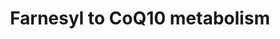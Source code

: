 ---
annotations:
- id: PW:0000453
  parent: classic metabolic pathway
  type: Pathway Ontology
  value: isoprenoid biosynthetic pathway
- id: PW:0000135
  parent: classic metabolic pathway
  type: Pathway Ontology
  value: metabolic pathway of cofactors, vitamins, nutrients
- id: PW:0000002
  parent: classic metabolic pathway
  type: Pathway Ontology
  value: classic metabolic pathway
authors:
- DeSl
- Eweitz
citedin: ''
communities: []
description: 'Coenzyme Q (ubiquinone or CoQ) is an essential lipid in electron transport
  and an important antioxidant. CoQ synthesis derives from the isoprene biosynthetic
  pathway in human and yeast cells. There is interest in the use of CoQ10 in particular
  for the treatment of mitochondrial disorders and neurodegenerative diseases [PMID:
  17973981].'
last-edited: 2024-07-23
ndex: null
organisms:
- Homo sapiens
redirect_from:
- /index.php/Pathway:WP5274
- /instance/WP5274
- /instance/WP5274_r134508
revision: r134508
schema-jsonld:
- '@context': https://schema.org/
  '@id': https://wikipathways.github.io/pathways/WP5274.html
  '@type': Dataset
  creator:
    '@type': Organization
    name: WikiPathways
  description: 'Coenzyme Q (ubiquinone or CoQ) is an essential lipid in electron transport
    and an important antioxidant. CoQ synthesis derives from the isoprene biosynthetic
    pathway in human and yeast cells. There is interest in the use of CoQ10 in particular
    for the treatment of mitochondrial disorders and neurodegenerative diseases [PMID:
    17973981].'
  keywords:
  - 4OH-Cinnamate
  - 4OH-benzoate
  - 4OH-phenyllactate
  - 4OH-phenylpyruvate
  - CoQ10
  - Decaprenyl-4OH-benzoate
  - Decarprenyl-PP
  - Farnesyl-PP
  - Trans-prenyl transferase
  - Tyrosine
  license: CC0
  name: Farnesyl to CoQ10 metabolism
seo: CreativeWork
title: Farnesyl to CoQ10 metabolism
wpid: WP5274
---